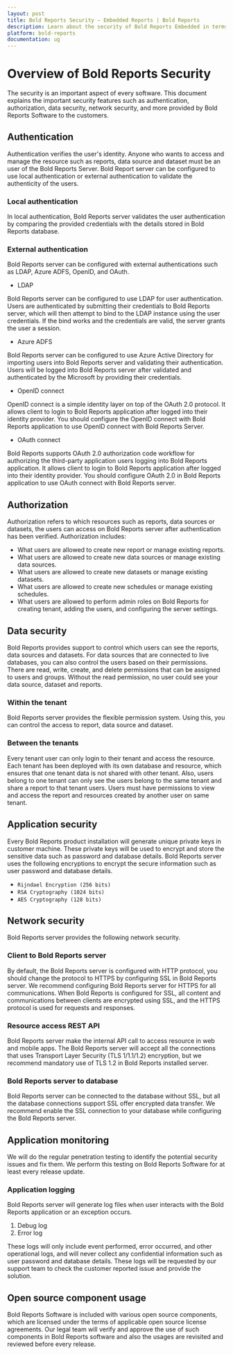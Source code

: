 ```yaml
---
layout: post
title: Bold Reports Security – Embedded Reports | Bold Reports
description: Learn about the security of Bold Reports Embedded in terms of authentication, authorization, data security, network security and more.
platform: bold-reports
documentation: ug
---
```


# Overview of Bold Reports Security

The security is an important aspect of every software. This document explains the important security features such as authentication, authorization, data security, network security, and more provided by Bold Reports Software to the customers.

## Authentication

Authentication verifies the user's identity. Anyone who wants to access and manage the resource such as reports, data source and dataset must be an user of the Bold Reports Server. Bold Report server can be configured to use local authentication or external authentication to validate the authenticity of the users.

### Local authentication

In local authentication, Bold Reports server validates the user authentication by comparing the provided credentials with the details stored in Bold Reports database.

### External authentication

Bold Reports server can be configured with external authentications such as LDAP, Azure ADFS, OpenID, and OAuth.

* LDAP  

Bold Reports server can be configured to use LDAP for user authentication. Users are authenticated by submitting their credentials to Bold Reports server, which will then attempt to bind to the LDAP instance using the user credentials. If the bind works and the credentials are valid, the server grants the user a session.

* Azure ADFS  

Bold Reports server can be configured to use Azure Active Directory for importing users into Bold Reports server and validating their authentication. Users will be logged into Bold Reports server after validated and authenticated by the Microsoft by providing their credentials.

* OpenID connect  

OpenID connect is a simple identity layer on top of the OAuth 2.0 protocol. It allows client to login to Bold Reports application after logged into their identity provider. You should configure the OpenID connect with Bold Reports application to use OpenID connect with Bold Reports Server.

* OAuth connect  

Bold Reports supports OAuth 2.0 authorization code workflow for authorizing the third-party application users logging into Bold Reports application. It allows client to login to Bold Reports application after logged into their identity provider. You should configure OAuth 2.0 in Bold Reports application to use OAuth connect with Bold Reports server.

## Authorization

Authorization refers to which resources such as reports, data sources or datasets, the users can access on Bold Reports server after authentication has been verified.
Authorization includes:
* What users are allowed to create new report or manage existing reports.
* What users are allowed to create new data sources or manage existing data sources.
* What users are allowed to create new datasets or manage existing datasets.
* What users are allowed to create new schedules or manage existing schedules.
* What users are allowed to perform admin roles on Bold Reports for creating tenant, adding the users, and configuring the server settings.

## Data security

Bold Reports provides support to control which users can see the reports, data sources and datasets. For data sources that are connected to live databases, you can also control the users based on their permissions. There are read, write, create, and delete permissions that can be assigned to users and groups. Without the read permission, no user could see your data source, dataset and reports.

### Within the tenant

Bold Reports server provides the flexible permission system. Using this, you can control the access to report, data source and dataset.

### Between the tenants

Every tenant user can only login to their tenant and access the resource. Each tenant has been deployed with its own database and resource, which ensures that one tenant data is not shared with other tenant. Also, users belong to one tenant can only see the users belong to the same tenant and share a report to that tenant users. Users must have permissions to view and access the report and resources created by another user on same tenant.

## Application security

Every Bold Reports product installation will generate unique private keys in customer machine. These private keys will be used to encrypt and store the sensitive data such as password and database details.
Bold Reports server uses the following encryptions to encrypt the secure information such as user password and database details.
* `Rijndael Encryption (256 bits)`
* `RSA Cryptography (1024 bits)`
* `AES Cryptography (128 bits)`

## Network security

Bold Reports server provides the following network security.

### Client to Bold Reports server

By default, the Bold Reports server is configured with HTTP protocol, you should change the protocol to HTTPS by configuring SSL in Bold Reports server. We recommend configuring Bold Reports server for HTTPS for all communications. When Bold Reports is configured for SSL, all content and communications between clients are encrypted using SSL, and the HTTPS protocol is used for requests and responses.

### Resource access REST API

Bold Reports server make the internal API call to access resource in web and mobile apps. The Bold Reports server will accept all the connections that uses Transport Layer Security (TLS 1/1.1/1.2) encryption, but we recommend mandatory use of TLS 1.2 in Bold Reports installed server.

### Bold Reports server to database

Bold Reports server can be connected to the database without SSL, but all the database connections support SSL offer encrypted data transfer. We recommend enable the SSL connection to your database while configuring the Bold Reports server.

## Application monitoring

We will do the regular penetration testing to identify the potential security issues and fix them. We perform this testing on Bold Reports Software for at least every release update.

### Application logging

Bold Reports server will generate log files when user interacts with the Bold Reports application or an exception occurs.
1. Debug log
2. Error log

These logs will only include event performed, error occurred, and other operational logs, and will never collect any confidential information such as user password and database details. These logs will be requested by our support team to check the customer reported issue and provide the solution.

## Open source component usage

Bold Reports Software is included with various open source components, which are licensed under the terms of applicable open source license agreements. Our legal team will verify and approve the use of such components in Bold Reports software and also the usages are revisited and reviewed before every release.
